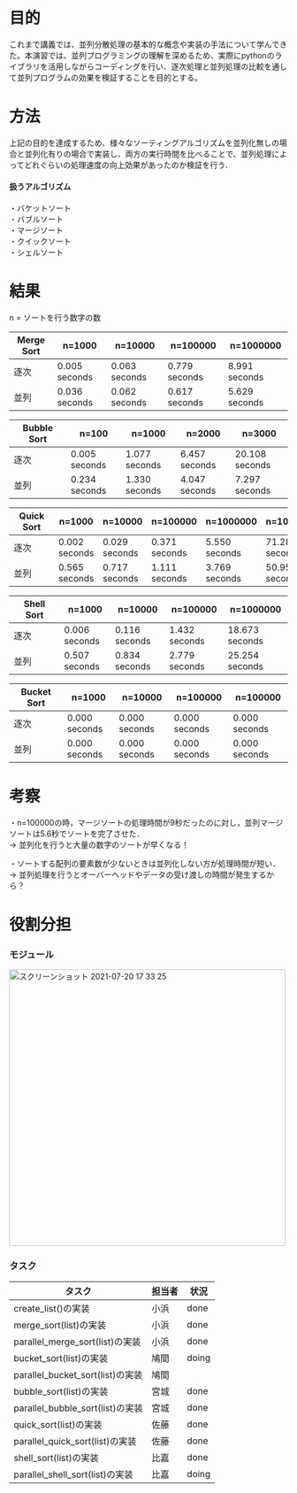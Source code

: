 # 目的

これまで講義では、並列分散処理の基本的な概念や実装の手法について学んできた。本演習では、並列プログラミングの理解を深めるため、実際にpythonのライブラリを活用しながらコーディングを行い、逐次処理と並列処理の比較を通して並列プログラムの効果を検証することを目的とする。



# 方法

上記の目的を達成するため、様々なソーティングアルゴリズムを並列化無しの場合と並列化有りの場合で実装し、両方の実行時間を比べることで、並列処理によってどれぐらいの処理速度の向上効果があったのか検証を行う．  
 

#### 扱うアルゴリズム

・バケットソート  
・バブルソート  
・マージソート  
・クイックソート  
・シェルソート  


# 結果

n = ソートを行う数字の数

| Merge Sort           |n=1000       |n=10000      |n=100000     |n=1000000     |
| -------------------- | ----------- | ----------- | ----------- | ----------- |
|逐次                   |0.005 seconds|0.063 seconds|0.779 seconds|8.991 seconds|
|並列                   |0.036 seconds|0.062 seconds|0.617 seconds|5.629 seconds|

| Bubble Sort　　         |n=100        |n=1000       |n=2000       |n=3000       |
| -------------------- | ----------- | ----------- | ----------- | ----------- |
|逐次                   |0.005 seconds|1.077 seconds|6.457 seconds|20.108 seconds|
|並列                   |0.234 seconds|1.330 seconds|4.047 seconds|7.297 seconds|

| Quick Sort　　          |n=1000       |n=10000      |n=100000     |n=1000000    |n=1000000     |
| -------------------- | ----------- | ----------- | ----------- | ----------- | ----------- |
|逐次                   |0.002 seconds|0.029 seconds|0.371 seconds|5.550 seconds|71.281 seconds|
|並列                   |0.565 seconds|0.717 seconds|1.111 seconds|3.769 seconds|50.953 seconds|

| Shell Sort　　          |n=1000       |n=10000      |n=100000     |n=1000000    |
| -------------------- | ----------- | ----------- | ----------- | ----------- |
|逐次                   |0.006 seconds|0.116 seconds|1.432 seconds|18.673 seconds|
|並列                   |0.507 seconds|0.834 seconds|2.779 seconds|25.254 seconds|

| Bucket Sort　　         |n=1000       |n=10000      |n=100000     |n=100000     |
| -------------------- | ----------- | ----------- | ----------- | ----------- |
|逐次                   |0.000 seconds|0.000 seconds|0.000 seconds|0.000 seconds|
|並列                   |0.000 seconds|0.000 seconds|0.000 seconds|0.000 seconds|




# 考察


・n=100000の時，マージソートの処理時間が9秒だったのに対し，並列マージソートは5.6秒でソートを完了させた．  
→ 並列化を行うと大量の数字のソートが早くなる！  
  
・ソートする配列の要素数が少ないときは並列化しない方が処理時間が短い．  
→ 並列処理を行うとオーバーヘッドやデータの受け渡しの時間が発生するから？  


# 役割分担

### モジュール

<img width="500" alt="スクリーンショット 2021-07-20 17 33 25" src="https://user-images.githubusercontent.com/57646279/126292017-cb257739-4bd9-4322-a3a9-7983f39034af.png">


### タスク

|  タスク                         | 担当者 |  状況  |
| ---- | ---- | ---- |
|create_list()の実装              |  小浜  | done  |
|merge_sort(list)の実装           |  小浜  | done  |
|parallel_merge_sort(list)の実装  |  小浜  | done  |
|bucket_sort(list)の実装          |  鳩間  | doing |
|parallel_bucket_sort(list)の実装 |  鳩間  |       |
|bubble_sort(list)の実装          |  宮城  | done  |
|parallel_bubble_sort(list)の実装 |  宮城  | done  |
|quick_sort(list)の実装           |  佐藤  | done  |
|parallel_quick_sort(list)の実装  |  佐藤  | done  |
|shell_sort(list)の実装           |  比嘉  | done  |
|parallel_shell_sort(list)の実装  |  比嘉  | doing |
